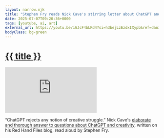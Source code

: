 ```yaml
---
layout: narrow.njk
title: "Stephen Fry reads Nick Cave's stirring letter about ChatGPT and human creativity"
date: 2025-07-07T09:20:36+0000
tags: [youtube, ai, art]
external_url: https://youtu.be/iGJcF4bLKd4?si=h3bejLzEzdxIXypb&ref=daniel.pizza
bodyClass: bg-green
---
```


<h1><a href="{{ external_url }}">{{ title }}</a></h1>

<div class="mt-7 relative w-full pb-[56.25%] overflow-hidden">
  <iframe
    class="absolute top-0 left-0 w-full h-full"
    src="https://www.youtube-nocookie.com/embed/iGJcF4bLKd4?si=h3bejLzEzdxIXypb&amp;controls=0" 
    title="YouTube video player"
    frameborder="0"
    allow="accelerometer; autoplay; clipboard-write; encrypted-media; gyroscope; picture-in-picture; web-share"
    referrerpolicy="strict-origin-when-cross-origin"
    allowfullscreen>
  </iframe>
</div>

“ChatGPT rejects any notion of creative struggle.” Nick Cave's [elaborate and thorough answer to questions about ChatGPT and creativity](https://www.theredhandfiles.com/chatgpt-making-things-faster-and-easier/?ref=daniel.pizza "Nick Cave on The Red Hand Files, responding to a question on ChatGPT"), written on his Red Hand Files blog, read aloud by Stephen Fry.

